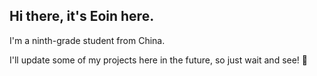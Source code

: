 ## Hi there, it's Eoin here.

I'm a ninth-grade student from China.

I'll update some of my projects here in the future, so just wait and see! 🙂
